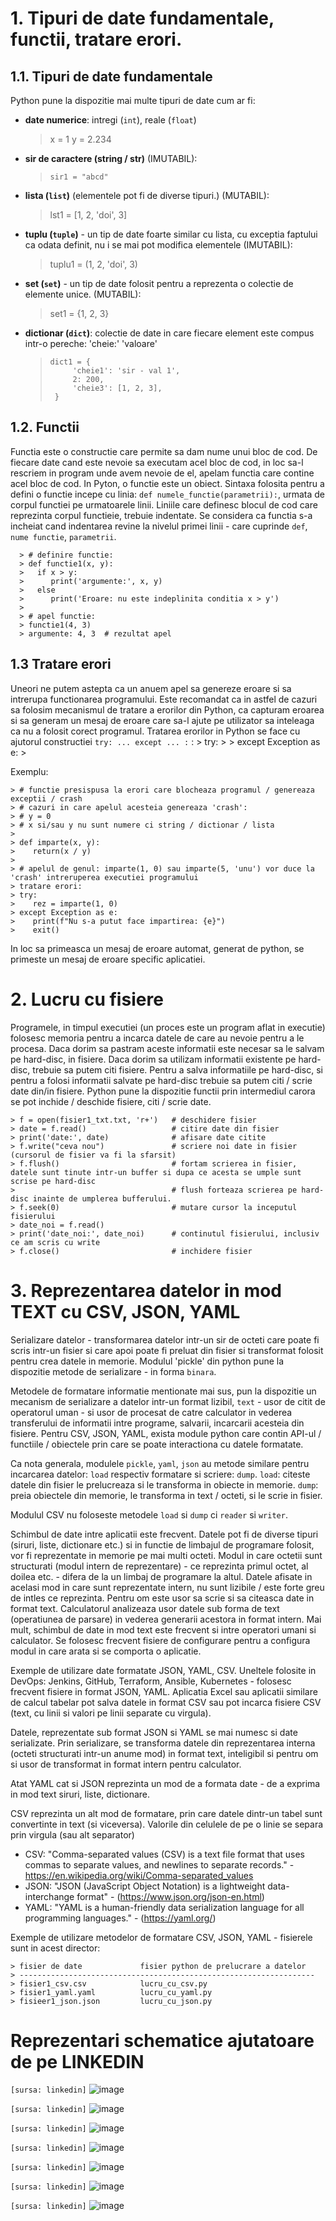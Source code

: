# 1. Tipuri de date fundamentale, functii, tratare erori.

## 1.1. Tipuri de date fundamentale
Python pune la dispozitie mai multe tipuri de date cum ar fi:

  - **date numerice**: intregi (`int`), reale (`float`)
      > x = 1
      > y = 2.234

    
  - **sir de caractere (string / str)** (IMUTABIL):
      >   `sir1 = "abcd"`
    
  - **lista (`list`)** (elementele pot fi de diverse tipuri.) (MUTABIL):
      >   lst1 = [1, 2, 'doi', 3]


  - **tuplu (`tuple`)** - un tip de date foarte similar cu lista, cu exceptia faptului ca odata definit, nu i se mai pot modifica elementele (IMUTABIL):
      >   tuplu1 = (1, 2, 'doi', 3)


  - **set (`set`)** - un tip de date folosit pentru a reprezenta o colectie de elemente unice. (MUTABIL):
      >   set1 = {1, 2, 3}


  - **dictionar (`dict`)**: colectie de date in care fiecare element este compus intr-o pereche: 'cheie:' 'valoare'
      >     dict1 = {
      >          'cheie1': 'sir - val 1',
      >          2: 200,
      >          'cheie3': [1, 2, 3],
      >      }

## 1.2. Functii

Functia este o constructie care permite sa dam nume unui bloc de cod. De fiecare date cand este nevoie sa executam acel bloc de cod, in loc sa-l rescriem in program unde avem nevoie de el, apelam functia care contine acel bloc de cod. In Pyton, o functie este un obiect. Sintaxa folosita pentru a defini o functie incepe cu linia:  `def numele_functie(parametrii):`, urmata de corpul functiei pe urmatoarele linii. Liniile care definesc blocul de cod care reprezinta corpul functieie, trebuie indentate. Se considera ca functia s-a incheiat cand indentarea revine la nivelul primei linii - care cuprinde `def`, `nume functie`, `parametrii`.

      > # definire functie:
      > def functie1(x, y):
      >   if x > y:
      >      print('argumente:', x, y)
      >   else
      >      print('Eroare: nu este indeplinita conditia x > y')
      >      
      > # apel functie:
      > functie1(4, 3)
      > argumente: 4, 3  # rezultat apel


## 1.3 Tratare erori

Uneori ne putem astepta ca un anuem apel sa genereze eroare si sa intrerupa functionarea programului. Este recomandat ca in astfel de cazuri sa folosim mecanismul de tratare a erorilor din Python, ca capturam eroarea si sa generam un mesaj de eroare care sa-l ajute pe utilizator sa inteleaga ca nu a folosit corect programul. Tratarea erorilor in Python se face cu ajutorul constructiei `try: ... except ... :` :
    > try:
    >    <cod care poate genera eroare>
    > except Exception as e:
    >    <generare mesaj pentru utilizator>

Exemplu:

    > # functie presispusa la erori care blocheaza programul / genereaza exceptii / crash
    > # cazuri in care apelul acesteia genereaza 'crash':
    > # y = 0
    > # x si/sau y nu sunt numere ci string / dictionar / lista
    > 
    > def imparte(x, y):
    >    return(x / y)
    > 
    > # apelul de genul: imparte(1, 0) sau imparte(5, 'unu') vor duce la 'crash' intreruperea executiei programului
    > tratare erori:
    > try:
    >    rez = imparte(1, 0)
    > except Exception as e:
    >    print(f"Nu s-a putut face impartirea: {e}")
    >    exit()

In loc sa primeasca un mesaj de eroare automat, generat de python, se primeste un mesaj de eroare specific aplicatiei.

    


# 2. Lucru cu fisiere

Programele, in timpul executiei (un proces este un program aflat in executie) folosesc memoria pentru a incarca datele de care au nevoie pentru a le procesa.
Daca dorim sa pastram aceste informatii este necesar sa le salvam pe hard-disc, in fisiere. Daca dorim sa utilizam informatii existente pe hard-disc, trebuie sa putem citi fisiere.
Pentru a salva informatiile pe hard-disc, si pentru a folosi informatii salvate pe hard-disc trebuie sa putem citi / scrie date din/in fisiere.
Python pune la dispozitie functii prin intermediul carora se pot inchide / deschide fisiere, citi / scrie date.

    > f = open(fisier1_txt.txt, 'r+')   # deschidere fisier
    > date = f.read()                   # citire date din fisier
    > print('date:', date)              # afisare date citite
    > f.write("ceva nou")               # scriere noi date in fisier (cursorul de fisier va fi la sfarsit)
    > f.flush()                         # fortam scrierea in fisier, datele sunt tinute intr-un buffer si dupa ce acesta se umple sunt scrise pe hard-disc
    >                                   # flush forteaza scrierea pe hard-disc inainte de umplerea bufferului.
    > f.seek(0)                         # mutare cursor la inceputul fisierului
    > date_noi = f.read()
    > print('date_noi:', date_noi)      # continutul fisierului, inclusiv ce am scris cu write
    > f.close()                         # inchidere fisier
    

# 3. Reprezentarea datelor in mod TEXT cu CSV, JSON, YAML

Serializare datelor - transformarea datelor intr-un sir de octeti care poate fi scris intr-un fisier si care apoi poate fi preluat din fisier si transformat folosit pentru crea datele in memorie.
Modulul 'pickle' din python pune la dispozitie metode de serializare - in forma `binara`.

Metodele de formatare informatie mentionate mai sus, pun la dispozitie un mecanism de serializare a datelor intr-un format lizibil, `text` - usor de citit de operatorul uman - si usor de procesat de catre calculator in vederea transferului de informatii intre programe, salvarii, incarcarii acesteia din fisiere.
Pentru CSV, JSON, YAML, exista module python care contin API-ul / functiile / obiectele prin care se poate interactiona cu datele formatate.

Ca nota generala, modulele `pickle`, `yaml`, `json` au metode similare pentru incarcarea datelor: `load` respectiv formatare si scriere: `dump`.
`load`: citeste datele din fisier le prelucreaza si le transforma in obiecte in memorie.
`dump`: preia obiectele din memorie, le transforma in text / octeti, si le scrie in fisier.

Modulul CSV nu foloseste metodele `load` si `dump` ci `reader` si `writer`.

Schimbul de date intre aplicatii este frecvent. Datele pot fi de diverse tipuri (siruri, liste, dictionare etc.) si in functie de limbajul de programare folosit, vor fi reprezentate in memorie pe mai multi octeti. Modul in care octetii sunt structurati (modul intern de reprezentare) - ce reprezinta primul octet, al doilea etc. -  difera de la un limbaj de programare la altul. Datele afisate in acelasi mod in care sunt reprezentate intern, nu sunt lizibile / este forte greu de intles ce reprezinta. 
Pentru om este usor sa scrie si sa citeasca date in format text. Calculatorul analizeaza usor datele sub forma de text (operatiunea de parsare) in vederea generarii acestora in format intern.
Mai mult, schimbul de date in mod text este frecvent si intre operatori umani si calculator. Se folosesc frecvent fisiere de configurare pentru a configura modul in care arata si se comporta o aplicatie.

Exemple de utilizare date formatate JSON, YAML, CSV.
Uneltele folosite in DevOps: Jenkins, GitHub, Terraform, Ansible, Kubernetes - folosesc frecvent fisiere in format JSON, YAML.
Aplicatia Excel sau aplicatii similare de calcul tabelar pot salva datele in format CSV sau pot incarca fisiere CSV (text, cu linii si valori pe linii separate cu virgula).

Datele, reprezentate sub format JSON si YAML se mai numesc si date serializate. Prin serializare, se transforma datele din reprezentarea interna (octeti structurati intr-un anume mod) in format text, inteligibil si pentru om si usor de transformat in format intern pentru calculator.

Atat YAML cat si JSON reprezinta un mod de a formata date - de a exprima in mod text siruri, liste, dictionare.

CSV reprezinta un alt mod de formatare, prin care datele dintr-un tabel sunt convertinte in text (si viceversa).
Valorile din celulele de pe o linie se separa prin virgula (sau alt separator)
  
  - CSV:  "Comma-separated values (CSV) is a text file format that uses commas to separate values, and newlines to separate records." - https://en.wikipedia.org/wiki/Comma-separated_values
  - JSON: "JSON (JavaScript Object Notation) is a lightweight data-interchange format" - (https://www.json.org/json-en.html)
  - YAML: "YAML is a human-friendly data serialization language for all programming languages." - (https://yaml.org/)

Exemple de utilizare metodelor de formatare CSV, JSON, YAML - fisierele sunt in acest director:

    > fisier de date             fisier python de prelucrare a datelor
    > ------------------------------------------------------------------
    > fisier1_csv.csv            lucru_cu_csv.py
    > fisier1_yaml.yaml          lucru_cu_yaml.py
    > fisieer1_json.json         lucru_cu_json.py


# Reprezentari schematice ajutatoare de pe LINKEDIN
`[sursa: linkedin]`
![image](https://github.com/crchende/personal/assets/57460107/33ff569c-43a3-440f-b219-fcc0036af67a)

`[sursa: linkedin]`
![image](https://github.com/crchende/personal/assets/57460107/3feec423-fe9d-4fa9-8977-db54485b7554)


`[sursa: linkedin]`
![image](https://github.com/crchende/personal/assets/57460107/229d8bda-b934-43eb-bc24-f8c4f1295ab4)


`[sursa: linkedin]`
![image](https://github.com/crchende/personal/assets/57460107/4ceab77c-84f1-47f2-a935-12aa1f545fe3)


`[sursa: linkedin]`
![image](https://github.com/crchende/personal/assets/57460107/73c0c083-166b-4a33-9030-30178a93c26c)


`[sursa: linkedin]`
![image](https://github.com/crchende/personal/assets/57460107/899809bb-0e31-455d-b68c-2a7c03ffd728)


`[sursa: linkedin]`
![image](https://github.com/crchende/personal/assets/57460107/a9bfa6b4-d6be-4f68-982f-31a0cd5f4163)

